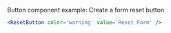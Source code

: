Button component example: Create a form reset button

```jsx
<ResetButton color='warning' value='Reset Form' />
```
